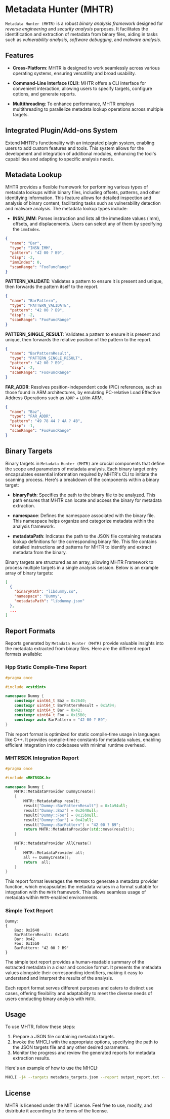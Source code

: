
# Metadata Hunter (MHTR)

`Metadata Hunter (MHTR)` is a robust _binary analysis framework_ designed for _reverse engineering_ and _security analysis_ purposes. It facilitates the identification and extraction of metadata from binary files, aiding in tasks such as _vulnerability analysis_, _software debugging_, and _malware analysis_.

## Features

-   **Cross-Platform**: MHTR is designed to work seamlessly across various operating systems, ensuring versatility and broad usability.
    
-   **Command-Line Interface (CLI)**: MHTR offers a CLI interface for convenient interaction, allowing users to specify targets, configure options, and generate reports.
    
-   **Multithreading**: To enhance performance, MHTR employs multithreading to parallelize metadata lookup operations across multiple targets.
    
## Integrated Plugin/Add-ons System

Extend MHTR's functionality with an integrated plugin system, enabling users to add custom features and tools. This system allows for the development and integration of additional modules, enhancing the tool's capabilities and adapting to specific analysis needs.

## Metadata Lookup

MHTR provides a flexible framework for performing various types of metadata lookups within binary files, including offsets, patterns, and other identifying information. This feature allows for detailed inspection and analysis of binary content, facilitating tasks such as vulnerability detection and malware analysis. The metadata lookup types include:

-   **INSN_IMM**: Parses instruction and lists all the immediate values (imm), offsets, and displacements. Users can select any of them by specifying the `immIndex`.
    
```json
{
  "name": "Bar",
  "type": "INSN_IMM",
  "pattern": "42 00 ? B9",
  "disp": -2,
  "immIndex": 0,
  "scanRange": "FooFuncRange"
}

```
**PATTERN_VALIDATE**: Validates a pattern to ensure it is present and unique, then forwards the pattern itself to the report.
```json
{
  "name": "BarPattern",
  "type": "PATTERN_VALIDATE",
  "pattern": "42 00 ? B9",
  "disp": -2,
  "scanRange": "FooFuncRange"
}

```
**PATTERN_SINGLE_RESULT**: Validates a pattern to ensure it is present and unique, then forwards the relative position of the pattern to the report.
```json
{
  "name": "BarPatternResult",
  "type": "PATTERN_SINGLE_RESULT",
  "pattern": "42 00 ? B9",
  "disp": -2,
  "scanRange": "FooFuncRange"
}
```
**FAR_ADDR**: Resolves position-independent code (PIC) references, such as those found in ARM architectures, by emulating PC-relative Load Effective Address Operations such as `ADRP` + `LDR`in ARM.
```json
{
  "name": "Baz",
  "type": "FAR_ADDR",
  "pattern": "49 78 44 ? 4A ? 4B",
  "disp": -1,
  "scanRange": "FooFuncRange"
}
```


## Binary Targets

Binary targets in `Metadata Hunter (MHTR)` are crucial components that define the scope and parameters of metadata analysis. Each binary target entry encapsulates essential information required by MHTR's CLI to initiate the scanning process. Here's a breakdown of the components within a binary target:

-   **binaryPath**: Specifies the path to the binary file to be analyzed. This path ensures that MHTR can locate and access the binary for metadata extraction.
    
-   **namespace**: Defines the namespace associated with the binary file. This namespace helps organize and categorize metadata within the analysis framework.
    
-   **metadataPath**: Indicates the path to the JSON file containing metadata lookup definitions for the corresponding binary file. This file contains detailed instructions and patterns for MHTR to identify and extract metadata from the binary.
    

Binary targets are structured as an array, allowing MHTR Framework to process multiple targets in a single analysis session. Below is an example array of binary targets:

```json
[
  {
    "binaryPath": "libdummy.so",
    "namespace": "Dummy",
    "metadataPath": "libdummy.json"
  },
  ...
]
```

## Report Formats

Reports generated by `Metadata Hunter (MHTR)` provide valuable insights into the metadata extracted from binary files. Here are the different report formats available:

### Hpp Static Compile-Time Report
```cpp
#pragma once

#include <cstdint>

namespace Dummy {
    constexpr uint64_t Baz = 0x2640;
    constexpr uint64_t BarPatternResult = 0x1A94;
    constexpr uint64_t Bar = 0x42;
    constexpr uint64_t Foo = 0x15B0;
    constexpr auto BarPattern = "42 00 ? B9";
}
```

This report format is optimized for static compile-time usage in languages like C++. It provides compile-time constants for metadata values, enabling efficient integration into codebases with minimal runtime overhead.

### MHTRSDK Integration Report
```cpp
#pragma once

#include <MHTRSDK.h>

namespace Dummy {
    MHTR::MetadataProvider DummyCreate()
    {
        MHTR::MetadataMap result;
        result["Dummy::BarPatternResult"] = 0x1a94ull;
        result["Dummy::Baz"] = 0x2640ull;
        result["Dummy::Foo"] = 0x15b0ull;
        result["Dummy::Bar"] = 0x42ull;
        result["Dummy::BarPattern"] = "42 00 ? B9";
        return MHTR::MetadataProvider(std::move(result));
    }

    MHTR::MetadataProvider AllCreate()
    {
        MHTR::MetadataProvider all;
        all += DummyCreate();
        return  all;
    }
}
```
This report format leverages the `MHTRSDK` to generate a metadata provider function, which encapsulates the metadata values in a format suitable for integration with the `MHTR` framework. This allows seamless usage of metadata within `MHTR`-enabled environments.

### Simple Text Report

```
Dummy:
{
    Baz: 0x2640
    BarPatternResult: 0x1a94
    Bar: 0x42
    Foo: 0x15b0
    BarPattern: "42 00 ? B9"
}
```
The simple text report provides a human-readable summary of the extracted metadata in a clear and concise format. It presents the metadata values alongside their corresponding identifiers, making it easy to understand and interpret the results of the analysis.

Each report format serves different purposes and caters to distinct use cases, offering flexibility and adaptability to meet the diverse needs of users conducting binary analysis with `MHTR`.

## Usage

To use MHTR, follow these steps:

1.  Prepare a JSON file containing metadata targets.
2.  Invoke the MHCLI with the appropriate options, specifying the path to the JSON targets file and any other desired parameters.
3.  Monitor the progress and review the generated reports for metadata extraction results.

Here's an example of how to use the MHCLI:

```bash
MHCLI -j4 --targets metadata_targets.json --report output_report.txt --report-hpp output_report.hpp --report-hpprt output_report_rt.hpp
```

## License

MHTR is licensed under the MIT License. Feel free to use, modify, and distribute it according to the terms of the license.
